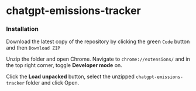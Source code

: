 # chatgpt-emissions-tracker

### Installation

Download the latest copy of the repository by clicking the green `Code` button and then `Download ZIP`

Unzip the folder and open Chrome. Navigate to `chrome://extensions/` and in the top right corner, toggle **Developer mode** on.

Click the **Load unpacked** button, select the unzipped `chatgpt-emissions-tracker` folder and click Open.
